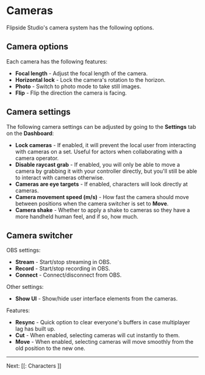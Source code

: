 # Cameras

Flipside Studio's camera system has the following options.

## Camera options

Each camera has the following features:

- **Focal length** - Adjust the focal length of the camera.
- **Horizontal lock** - Lock the camera's rotation to the horizon.
- **Photo** - Switch to photo mode to take still images.
- **Flip** - Flip the direction the camera is facing.

## Camera settings

The following camera settings can be adjusted by going to the **Settings** tab on the **Dashboard**:

- **Lock cameras** - If enabled, it will prevent the local user from interacting with cameras on a set. Useful for actors when collaborating with a camera operator.
- **Disable raycast grab** - If enabled, you will only be able to move a camera by grabbing it with your controller directly, but you'll still be able to interact with cameras otherwise.
- **Cameras are eye targets** - If enabled, characters will look directly at cameras.
- **Camera movement speed (m/s)** - How fast the camera should move between positions when the camera switcher is set to **Move**.
- **Camera shake** - Whether to apply a shake to cameras so they have a more handheld human feel, and if so, how much.

## Camera switcher

OBS settings:

- **Stream** - Start/stop streaming in OBS.
- **Record** - Start/stop recording in OBS.
- **Connect** - Connect/disconnect from OBS.

Other settings:

- **Show UI** - Show/hide user interface elements from the cameras.

Features:

- **Resync** - Quick option to clear everyone's buffers in case multiplayer lag has built up.
- **Cut** - When enabled, selecting cameras will cut instantly to them.
- **Move** - When enabled, selecting cameras will move smoothly from the old position to the new one.

---

Next: [[: Characters ]]
